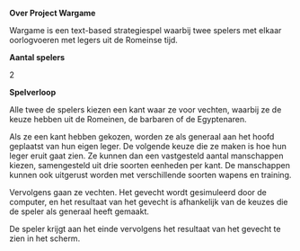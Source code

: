 **Over Project Wargame**

Wargame is een text-based strategiespel waarbij twee spelers met elkaar oorlogvoeren met legers uit de Romeinse tijd.


**Aantal spelers**

2


**Spelverloop**

Alle twee de spelers kiezen een kant waar ze voor vechten, waarbij ze de keuze hebben uit de Romeinen, de barbaren of de Egyptenaren.

Als ze een kant hebben gekozen, worden ze als generaal aan het hoofd geplaatst van hun eigen leger. De volgende keuze die ze maken is hoe hun leger eruit gaat zien. Ze kunnen dan een vastgesteld aantal manschappen kiezen, samengesteld uit drie soorten eenheden per kant. De manschappen kunnen ook uitgerust worden met verschillende soorten wapens en training.

Vervolgens gaan ze vechten. Het gevecht wordt gesimuleerd door de computer, en het resultaat van het gevecht is afhankelijk van de keuzes die de speler als generaal heeft gemaakt.

De speler krijgt aan het einde vervolgens het resultaat van het gevecht te zien in het scherm.

